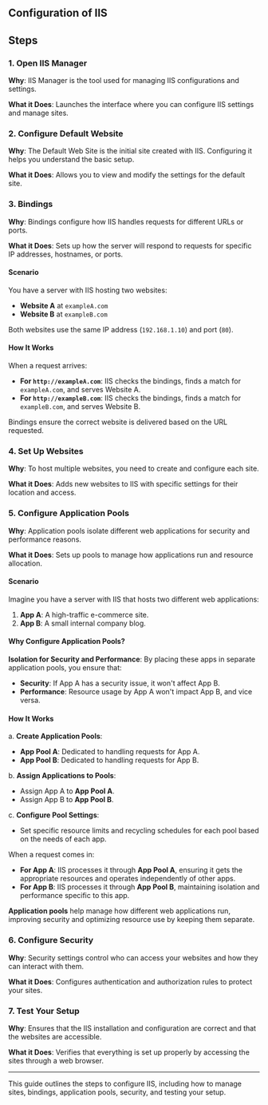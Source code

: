 ## Configuration of IIS

## Steps

### 1. Open IIS Manager

**Why**: IIS Manager is the tool used for managing IIS configurations and settings.

**What it Does**: Launches the interface where you can configure IIS settings and manage sites.

### 2. Configure Default Website

**Why**: The Default Web Site is the initial site created with IIS. Configuring it helps you understand the basic setup.

**What it Does**: Allows you to view and modify the settings for the default site.

### 3. Bindings

**Why**: Bindings configure how IIS handles requests for different URLs or ports.

**What it Does**: Sets up how the server will respond to requests for specific IP addresses, hostnames, or ports.

#### Scenario

You have a server with IIS hosting two websites:

- **Website A** at `exampleA.com`
- **Website B** at `exampleB.com`

Both websites use the same IP address (`192.168.1.10`) and port (`80`).

#### How It Works

When a request arrives:

- **For `http://exampleA.com`**: IIS checks the bindings, finds a match for `exampleA.com`, and serves Website A.
- **For `http://exampleB.com`**: IIS checks the bindings, finds a match for `exampleB.com`, and serves Website B.

Bindings ensure the correct website is delivered based on the URL requested.

### 4. Set Up Websites

**Why**: To host multiple websites, you need to create and configure each site.

**What it Does**: Adds new websites to IIS with specific settings for their location and access.

### 5. Configure Application Pools

**Why**: Application pools isolate different web applications for security and performance reasons.

**What it Does**: Sets up pools to manage how applications run and resource allocation.

#### Scenario

Imagine you have a server with IIS that hosts two different web applications:

1. **App A**: A high-traffic e-commerce site.
2. **App B**: A small internal company blog.

#### Why Configure Application Pools?

**Isolation for Security and Performance**: By placing these apps in separate application pools, you ensure that:

- **Security**: If App A has a security issue, it won't affect App B.
- **Performance**: Resource usage by App A won't impact App B, and vice versa.

#### How It Works

a. **Create Application Pools**:
   - **App Pool A**: Dedicated to handling requests for App A.
   - **App Pool B**: Dedicated to handling requests for App B.

b. **Assign Applications to Pools**:
   - Assign App A to **App Pool A**.
   - Assign App B to **App Pool B**.

c. **Configure Pool Settings**:
   - Set specific resource limits and recycling schedules for each pool based on the needs of each app.

When a request comes in:

- **For App A**: IIS processes it through **App Pool A**, ensuring it gets the appropriate resources and operates independently of other apps.
- **For App B**: IIS processes it through **App Pool B**, maintaining isolation and performance specific to this app.

**Application pools** help manage how different web applications run, improving security and optimizing resource use by keeping them separate.

### 6. Configure Security

**Why**: Security settings control who can access your websites and how they can interact with them.

**What it Does**: Configures authentication and authorization rules to protect your sites.

### 7. Test Your Setup

**Why**: Ensures that the IIS installation and configuration are correct and that the websites are accessible.

**What it Does**: Verifies that everything is set up properly by accessing the sites through a web browser.

---

This guide outlines the steps to configure IIS, including how to manage sites, bindings, application pools, security, and testing your setup.
